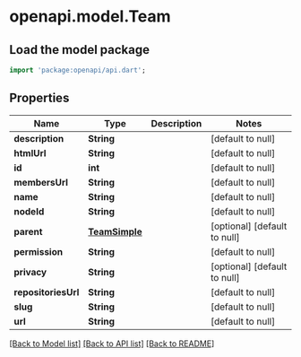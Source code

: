 # openapi.model.Team

## Load the model package
```dart
import 'package:openapi/api.dart';
```

## Properties
Name | Type | Description | Notes
------------ | ------------- | ------------- | -------------
**description** | **String** |  | [default to null]
**htmlUrl** | **String** |  | [default to null]
**id** | **int** |  | [default to null]
**membersUrl** | **String** |  | [default to null]
**name** | **String** |  | [default to null]
**nodeId** | **String** |  | [default to null]
**parent** | [**TeamSimple**](TeamSimple.md) |  | [optional] [default to null]
**permission** | **String** |  | [default to null]
**privacy** | **String** |  | [optional] [default to null]
**repositoriesUrl** | **String** |  | [default to null]
**slug** | **String** |  | [default to null]
**url** | **String** |  | [default to null]

[[Back to Model list]](../README.md#documentation-for-models) [[Back to API list]](../README.md#documentation-for-api-endpoints) [[Back to README]](../README.md)



